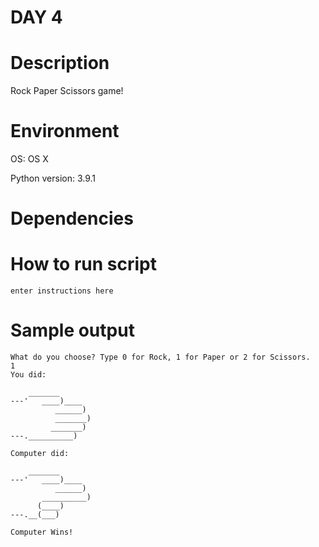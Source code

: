 
# DAY 4

# Description
Rock Paper Scissors game!
# Environment
OS: OS X

Python version: 3.9.1

# Dependencies

# How to run script
```
enter instructions here
```

# Sample output
```
What do you choose? Type 0 for Rock, 1 for Paper or 2 for Scissors.
1
You did:
 
    _______
---'   ____)____
          ______)
          _______)
         _______)
---.__________)

Computer did:

    _______
---'   ____)____
          ______)
       __________)
      (____)
---.__(___)

Computer Wins!
```
